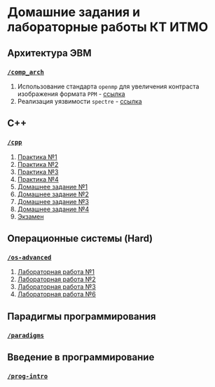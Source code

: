# Домашние задания и лабораторные работы КТ ИТМО

## Архитектура ЭВМ 
### [`/comp_arch`](https://github.com/dimkolya/ct_itmo/tree/main/comp_arch)
1. Использование стандарта `openmp` для увеличения контраста изображения формата `PPM` - [ссылка](https://github.com/dimkolya/ct_itmo/tree/main/comp_arch/openmp)
2. Реализация уязвимости `spectre` - [ссылка](https://github.com/dimkolya/ct_itmo/tree/main/comp_arch/spectre)

## C++
### [`/cpp`](https://github.com/dimkolya/ct_itmo/tree/main/cpp)
1. [Практика №1](https://github.com/dimkolya/ct_itmo/tree/main/cpp/wordcount-dimkolya-master)
2. [Практика №2](https://github.com/dimkolya/ct_itmo/tree/main/cpp/substr-dimkolya-master)
3. [Практика №3](https://github.com/dimkolya/ct_itmo/tree/main/cpp/dummy-vector-dimkolya-master)
4. [Практика №4](https://github.com/dimkolya/ct_itmo/tree/main/cpp/vector-dimkolya-master)
5. [Домашнее задание №1](https://github.com/dimkolya/ct_itmo/tree/main/cpp/asm-dimkolya-master)
6. [Домашнее задание №2](https://github.com/dimkolya/ct_itmo/tree/main/cpp/bigint-dimkolya-master)
7. [Домашнее задание №3](https://github.com/dimkolya/ct_itmo/tree/main/cpp/socow-vector-dimkolya-master)
8. [Домашнее задание №4](https://github.com/dimkolya/ct_itmo/tree/main/cpp/huffman-dimkolya-master)
9. [Экзамен](https://github.com/dimkolya/ct_itmo/tree/main/cpp/list-exam-dimkolya-master)

## Операционные системы (Hard)
### [`/os-advanced`](https://github.com/dimkolya/ct_itmo/tree/main/os-advanced)
1. [Лабораторная работа №1](https://github.com/dimkolya/ct_itmo/tree/main/os-advanced/os-2022-intro-dimkolya-master)
2. [Лабораторная работа №2](https://github.com/dimkolya/ct_itmo/tree/main/os-advanced/os-2022-alloc-dimkolya-master)
3. [Лабораторная работа №3](https://github.com/dimkolya/ct_itmo/tree/main/os-advanced/os-2022-cow-dimkolya-master)
4. [Лабораторная работа №6](https://github.com/dimkolya/ct_itmo/tree/main/os-advanced/os-2022-pe-dimkolya-master)

## Парадигмы программирования
### [`/paradigms`](https://github.com/dimkolya/ct_itmo/tree/main/paradigms)

## Введение в программирование
### [`/prog-intro`](https://github.com/dimkolya/ct_itmo/tree/main/prog-intro)
